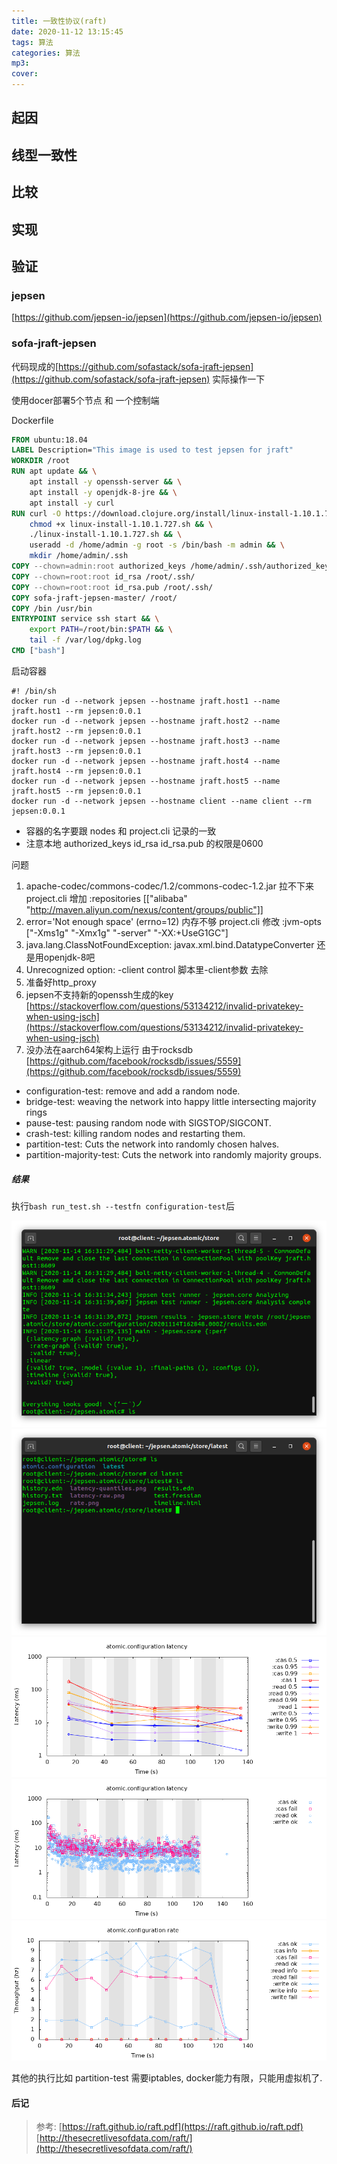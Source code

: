 ```yaml
---
title: 一致性协议(raft)
date: 2020-11-12 13:15:45
tags: 算法
categories: 算法
mp3:
cover:
---
```

## 起因

## 线型一致性

## 比较

## 实现

## 验证

### jepsen
[https://github.com/jepsen-io/jepsen](https://github.com/jepsen-io/jepsen)

### sofa-jraft-jepsen
代码现成的[https://github.com/sofastack/sofa-jraft-jepsen](https://github.com/sofastack/sofa-jraft-jepsen) 实际操作一下

使用docer部署5个节点 和 一个控制端

Dockerfile

```Dockerfile
FROM ubuntu:18.04
LABEL Description="This image is used to test jepsen for jraft"
WORKDIR /root
RUN apt update && \
	apt install -y openssh-server && \
	apt install -y openjdk-8-jre && \
	apt install -y curl
RUN	curl -O https://download.clojure.org/install/linux-install-1.10.1.727.sh &&\
	chmod +x linux-install-1.10.1.727.sh && \
	./linux-install-1.10.1.727.sh && \
	useradd -d /home/admin -g root -s /bin/bash -m admin && \
	mkdir /home/admin/.ssh 
COPY --chown=admin:root authorized_keys /home/admin/.ssh/authorized_keys
COPY --chown=root:root id_rsa /root/.ssh/
COPY --chown=root:root id_rsa.pub /root/.ssh/
COPY sofa-jraft-jepsen-master/ /root/
COPY /bin /usr/bin
ENTRYPOINT service ssh start && \
	export PATH=/root/bin:$PATH && \
	tail -f /var/log/dpkg.log
CMD ["bash"]
```

启动容器
```shell
#! /bin/sh
docker run -d --network jepsen --hostname jraft.host1 --name jraft.host1 --rm jepsen:0.0.1
docker run -d --network jepsen --hostname jraft.host2 --name jraft.host2 --rm jepsen:0.0.1
docker run -d --network jepsen --hostname jraft.host3 --name jraft.host3 --rm jepsen:0.0.1
docker run -d --network jepsen --hostname jraft.host4 --name jraft.host4 --rm jepsen:0.0.1
docker run -d --network jepsen --hostname jraft.host5 --name jraft.host5 --rm jepsen:0.0.1
docker run -d --network jepsen --hostname client --name client --rm jepsen:0.0.1
```

* 容器的名字要跟 nodes 和 project.cli 记录的一致
* 注意本地 authorized_keys id_rsa id_rsa.pub 的权限是0600

问题
1. apache-codec/commons-codec/1.2/commons-codec-1.2.jar 拉不下来
project.cli 增加 :repositories [["alibaba" "http://maven.aliyun.com/nexus/content/groups/public"]]
2. error='Not enough space' (errno=12) 内存不够
project.cli 修改 :jvm-opts ["-Xms1g" "-Xmx1g" "-server" "-XX:+UseG1GC"]
3. java.lang.ClassNotFoundException: javax.xml.bind.DatatypeConverter 还是用openjdk-8吧
4. Unrecognized option: -client control 脚本里-client参数 去除
5. 准备好http_proxy
6. jepsen不支持新的openssh生成的key [https://stackoverflow.com/questions/53134212/invalid-privatekey-when-using-jsch](https://stackoverflow.com/questions/53134212/invalid-privatekey-when-using-jsch)
7. 没办法在aarch64架构上运行 由于rocksdb [https://github.com/facebook/rocksdb/issues/5559](https://github.com/facebook/rocksdb/issues/5559)

* configuration-test: remove and add a random node.
* bridge-test: weaving the network into happy little intersecting majority rings
* pause-test: pausing random node with SIGSTOP/SIGCONT.
* crash-test: killing random nodes and restarting them.
* partition-test: Cuts the network into randomly chosen halves.
* partition-majority-test: Cuts the network into randomly majority groups.

##### 结果


执行```bash run_test.sh --testfn configuration-test```后

![](/assets/2020-11-15-1.png)
![](/assets/2020-11-15-2.png)
![](/assets/latency-quantiles.png)
![](/assets/latency-raw.png)
![](/assets/rate.png)


其他的执行比如 partition-test 需要iptables, docker能力有限，只能用虚拟机了.

#### 后记




> 参考:
[https://raft.github.io/raft.pdf](https://raft.github.io/raft.pdf)
[http://thesecretlivesofdata.com/raft/](http://thesecretlivesofdata.com/raft/)

